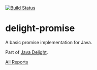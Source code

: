 [![Build Status](https://travis-ci.org/javadelight/delight-promise.svg)](https://travis-ci.org/javadelight/delight-promise)

# delight-promise

A basic promise implementation for Java.

Part of [Java Delight](https://github.com/javadelight/delight-main#java-delight-suite).

[All Reports](http://modules.appjangle.com/delight-promise/latest/project-reports.html)



